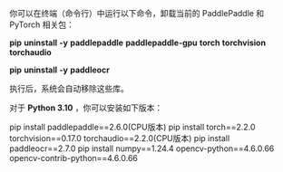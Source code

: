 你可以在终端（命令行）中运行以下命令，卸载当前的 PaddlePaddle 和 PyTorch 相关包：

**pip** **uninstall** **-y** **paddlepaddle** **paddlepaddle-gpu** **torch** **torchvision** **torchaudio**

**pip** **uninstall** **-y** **paddleocr**

执行后，系统会自动移除这些库。

对于  **Python 3.10** ，你可以安装如下版本：

pip install paddlepaddle==2.6.0(CPU版本)
pip install torch==2.2.0 torchvision==0.17.0 torchaudio==2.2.0(CPU版本)
pip install paddleocr==2.7.0
pip install numpy==1.24.4 opencv-python==4.6.0.66 opencv-contrib-python==4.6.0.66
